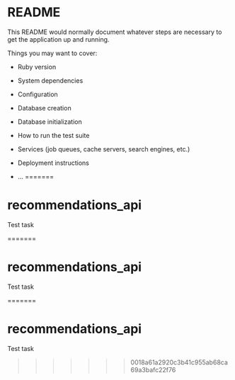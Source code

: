 
# README

This README would normally document whatever steps are necessary to get the
application up and running.

Things you may want to cover:

* Ruby version

* System dependencies

* Configuration

* Database creation

* Database initialization

* How to run the test suite

* Services (job queues, cache servers, search engines, etc.)

* Deployment instructions

* ...
=======
# recommendations_api
Test task

=======
# recommendations_api
Test task

=======
# recommendations_api
Test task
>>>>>>> 0018a61a2920c3b41c955ab68ca69a3bafc22f76

